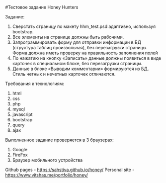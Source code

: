 #Тестовое задание Honey Hunters

Задание:
1.	Сверстать страницу по макету hhm_test.psd адаптивно, используя bootstrap.
2.	Все элементы на странице должны быть рабочими.
3.	Запрограммировать форму для отправки информации в БД (структура таблиц произвольная), без перезагрузки страницы. Форма должна иметь проверку на правильность заполнения полей 
4.	По нажатию на кнопку «Записать» данные должны появиться в виде карточек в специальном блоке, без перезагрузки страницы.
5.	Данные в блоке «Выводим комментарии» формируются из БД. Стиль четных и нечетных карточек отличаются.

Требования к технологиям:
1.	html
2.	css
3.	php
4.	mysql
5.	javascript
6.	bootstrap
7.	query
8.	ajax

Выполненное задание проверяется в 3 браузерах:
1.	Google
2.	FireFox
3.	Браузер мобильного устройства

Github pages - https://sahstiva.github.io/honey/
Personal site - https://www.vitshas.me/portfolio/honey/


